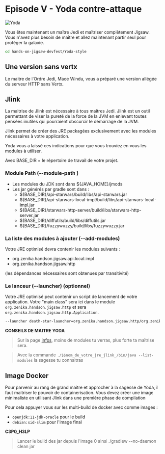 # Episode V - Yoda contre-attaque

![Yoda](./images/yoda.jpeg)

Vous êtes maintenant un maître Jedi et maîtriser complètement Jigsaw. Vous n'avez plus besoin de maître et allez maintenant partir seul pour protéger la galaxie.

```sh
cd hands-on-jigsaw-devfest/Yoda-style
```

## Une version sans vertx

Le maitre de l'Ordre Jedi, Mace Windu, vous a préparé une version allégée du serveur HTTP sans Vertx.

## Jlink

La maitrise de Jlink est nécessaire à tous maîtres Jedi.
Jlink est un outil permettant de viser la pureté de la force de la JVM en enlevant toutes pensées inutiles qui pourraient obscurcir le démarrage de la JVM.

Jlink permet de créer des JRE packagées exclusivement avec les modules nécessaires à votre application. 

Yoda vous a laissé ces indications pour que vous trouviez en vous les modules à utiliser.

Avec BASE_DIR = le répertoire de travail de votre projet.

### Module Path (--module-path )

* Les modules du JDK sont dans ${JAVA_HOME}/jmods
* Les jar générés par gradle sont dans :
  * ${BASE_DIR}/api-starwars/build/libs/api-starwars.jar
  * ${BASE_DIR}/api-starwars-local-impl/build/libs/api-starwars-local-impl.jar
  * ${BASE_DIR}/starwars-http-server/build/libs/starwars-http-server.jar
  * ${BASE_DIR}/diffutils/build/libs/diffutils.jar
  * ${BASE_DIR}/fuzzywuzzy/build/libs/fuzzywuzzy.jar
  
### La liste des modules à ajouter (--add-modules)

Votre JRE optimisé devra contenir les modules suivants :

* org.zenika.handson.jigsaw.api.local.impl
* org.zenika.handson.jigsaw.http

(les dépendances nécessaires sont obtenues par transitivité)

### Le lanceur (--launcher) (optionnel)

Votre JRE optimisé peut contenir un script de lancement de votre application. Votre "main class" sera ici dans le module `org.zenika.handson.jigsaw.http` et sera `org.zenika.handson.jigsaw.http.Application`.

```sh
--launcher death-star-launcher=org.zenika.handson.jigsaw.http/org.zenika.handson.jigsaw.http.Application
```
**CONSEILS DE MAITRE YODA**
> Sur la page [infos](http://localhost:8080/infos), moins de modules tu verras, plus forte ta maîtrise sera.

> Avec la commande `./$$nom_de_votre_jre_jlink_/bin/java --list-modules` la sagesse tu connaitras

## Image Docker

Pour parvenir au rang de grand maitre et approcher à la sagesse de Yoda, il faut maitriser le pouvoir de containerisation.
Vous devez créer une image minimaliste en utilisant Jlink dans une première phase de compilation

Pour cela appuyer vous sur les multi-build de docker avec comme images :

* `openjdk:11-jdk-oracle` pour le build
* `debian:sid-slim` pour l'image final

**C3P0_H3LP**
> Lancer le build des jar depuis l'image 0 ainsi ./gradlew --no-daemon clean jar